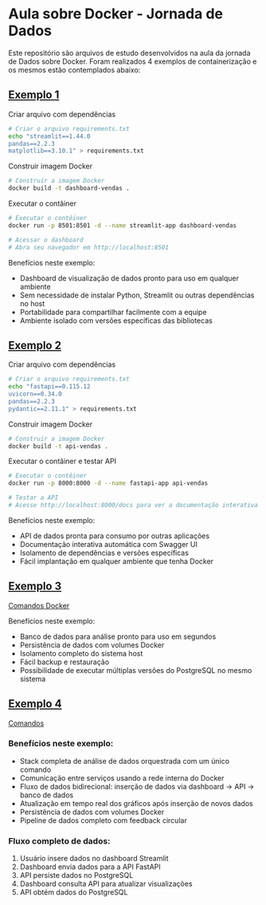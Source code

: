 # Aula sobre Docker - Jornada de Dados
Este repositório são arquivos de estudo desenvolvidos na aula da jornada de Dados sobre Docker. Foram realizados 4 exemplos de containerização e os mesmos estão contemplados abaixo:

## [Exemplo 1](https://github.com/QU4TR0/Docker-AulaJornada/tree/main/Exemplo_1)

Criar arquivo com dependências
```bash
# Criar o arquivo requirements.txt
echo "streamlit==1.44.0
pandas==2.2.3
matplotlib==3.10.1" > requirements.txt
```
Construir imagem Docker
```bash
# Construir a imagem Docker
docker build -t dashboard-vendas .
```
Executar o contâiner
```bash
# Executar o contêiner
docker run -p 8501:8501 -d --name streamlit-app dashboard-vendas

# Acessar o dashboard
# Abra seu navegador em http://localhost:8501
```
Benefícios neste exemplo:

- Dashboard de visualização de dados pronto para uso em qualquer ambiente
- Sem necessidade de instalar Python, Streamlit ou outras dependências no host
- Portabilidade para compartilhar facilmente com a equipe
- Ambiente isolado com versões específicas das bibliotecas


## [Exemplo 2](https://github.com/QU4TR0/Docker-AulaJornada/tree/main/Exemplo_2)

Criar arquivo com dependências

```bash
# Criar o arquivo requirements.txt
echo "fastapi==0.115.12
uvicorn==0.34.0
pandas==2.2.3
pydantic==2.11.1" > requirements.txt
```

Construir imagem Docker

```bash
# Construir a imagem Docker
docker build -t api-vendas .
```

Executar o contâiner e testar API

```bash
# Executar o contêiner
docker run -p 8000:8000 -d --name fastapi-app api-vendas

# Testar a API
# Acesse http://localhost:8000/docs para ver a documentação interativa
```
Benefícios neste exemplo:

- API de dados pronta para consumo por outras aplicações
- Documentação interativa automática com Swagger UI
- Isolamento de dependências e versões específicas
- Fácil implantação em qualquer ambiente que tenha Docker

## [Exemplo 3](https://github.com/QU4TR0/Docker-AulaJornada/tree/main/Exemplo_3)

[Comandos Docker](https://github.com/QU4TR0/Docker-AulaJornada/tree/main/Exemplo_3/ComandosDocker.md)

Benefícios neste exemplo:

- Banco de dados para análise pronto para uso em segundos
- Persistência de dados com volumes Docker
- Isolamento completo do sistema host
- Fácil backup e restauração
- Possibilidade de executar múltiplas versões do PostgreSQL no mesmo sistema

## [Exemplo 4](https://github.com/QU4TR0/Docker-AulaJornada/tree/main/Exemplo_4)
[Comandos](https://github.com/QU4TR0/Docker-AulaJornada/tree/main/Exemplo_4/Comandos.md)

### Benefícios neste exemplo:

- Stack completa de análise de dados orquestrada com um único comando
- Comunicação entre serviços usando a rede interna do Docker
- Fluxo de dados bidirecional: inserção de dados via dashboard → API → banco de dados
- Atualização em tempo real dos gráficos após inserção de novos dados
- Persistência de dados com volumes Docker
- Pipeline de dados completo com feedback circular

### Fluxo completo de dados:

1. Usuário insere dados no dashboard Streamlit
2. Dashboard envia dados para a API FastAPI
3. API persiste dados no PostgreSQL
4. Dashboard consulta API para atualizar visualizações
5. API obtém dados do PostgreSQL
